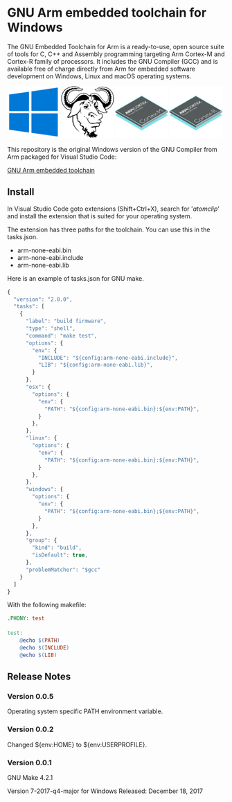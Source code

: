 # GNU Arm embedded toolchain for Windows 

The GNU Embedded Toolchain for Arm is a ready-to-use, open source suite of tools
for C, C++ and Assembly programming targeting Arm Cortex-M and Cortex-R family 
of processors. It includes the GNU Compiler (GCC) and is available free of 
charge directly from Arm for embedded software development on Windows, Linux and
macOS operating systems.

<div>
<img src="https://raw.githubusercontent.com/atomclip/windows-arm-none-eabi/master/images/Windows10.png" alt="Windows10" width="24%">
<img src="https://raw.githubusercontent.com/atomclip/windows-arm-none-eabi/master/images/GNU.png" alt="GNU" width="24%">
<img src="https://raw.githubusercontent.com/atomclip/windows-arm-none-eabi/master/images/Cortex-M.png" alt="Cortex-M" width="24%">
<img src="https://raw.githubusercontent.com/atomclip/windows-arm-none-eabi/master/images/Cortex-R.png" alt="Cortex-R" width="24%">
</div>

This repository is the original Windows version of the GNU Compiler from Arm 
packaged for Visual Studio Code:

[GNU Arm embedded toolchain](https://developer.arm.com/open-source/gnu-toolchain/gnu-rm/downloads)

## Install
In Visual Studio Code goto extensions (Shift+Ctrl+X), search for '*atomclip*' 
and install the extension that is suited for your operating system. 

The extension has three paths for the toolchain. You can use this in the 
tasks.json.

- arm-none-eabi.bin
- arm-none-eabi.include
- arm-none-eabi.lib

Here is an example of tasks.json for GNU make. 
```javascript
{
  "version": "2.0.0",
  "tasks": [
    {
      "label": "build firmware",
      "type": "shell",
      "command": "make test",
      "options": {
        "env": {
          "INCLUDE": "${config:arm-none-eabi.include}",
          "LIB": "${config:arm-none-eabi.lib}",
        }
      },
      "osx": {
        "options": {
          "env": {
            "PATH": "${config:arm-none-eabi.bin}:${env:PATH}",
          }
        },
      },
      "linux": {
        "options": {
          "env": {
            "PATH": "${config:arm-none-eabi.bin}:${env:PATH}",
          }
        },
      },
      "windows": {
        "options": {
          "env": {
            "PATH": "${config:arm-none-eabi.bin};${env:PATH}",
          }
        },
      },
      "group": {
        "kind": "build",
        "isDefault": true,
      },
      "problemMatcher": "$gcc"
    }
  ]
}
```
With the following makefile:
```makefile
.PHONY: test

test:
	@echo $(PATH)
	@echo $(INCLUDE)
	@echo $(LIB)
```

## Release Notes

### Version 0.0.5
Operating system specific PATH environment variable. 

### Version 0.0.2
Changed ${env:HOME} to ${env:USERPROFILE}.

### Version 0.0.1
GNU Make 4.2.1

Version 7-2017-q4-major for Windows 
Released: December 18, 2017